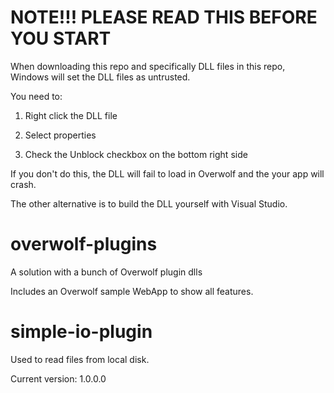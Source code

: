 # NOTE!!! PLEASE READ THIS BEFORE YOU START
When downloading this repo and specifically DLL files in this repo,
Windows will set the DLL files as untrusted.

You need to:

1. Right click the DLL file 

2. Select properties

3. Check the Unblock checkbox on the bottom right side

If you don't do this, the DLL will fail to load in Overwolf and 
the your app will crash.

The other alternative is to build the DLL yourself with Visual Studio.



# overwolf-plugins
A solution with a bunch of Overwolf plugin dlls

Includes an Overwolf sample WebApp to show all features.

simple-io-plugin
================
Used to read files from local disk.

Current version: 1.0.0.0
